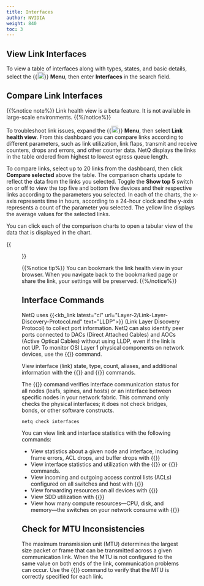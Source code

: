 ```yaml
---
title: Interfaces
author: NVIDIA
weight: 840
toc: 3
---
```


## View Link Interfaces

To view a table of interfaces along with types, states, and basic details, select the {{<img src="https://icons.cumulusnetworks.com/01-Interface-Essential/03-Menu/navigation-menu.svg" height="18" width="18">}} **Menu**, then enter **Interfaces** in the search field.

## Compare Link Interfaces

{{%notice note%}}
Link health view is a beta feature. It is not available in large-scale environments.
{{%/notice%}}

To troubleshoot link issues, expand the {{<img src="https://icons.cumulusnetworks.com/01-Interface-Essential/03-Menu/navigation-menu.svg" height="18" width="18">}} **Menu**, then select **Link health view**. From this dashboard you can compare links according to different parameters, such as link utilization, link flaps, transmit and receive counters, drops and errors, and other counter data. NetQ displays the links in the table ordered from highest to lowest egress queue length.

To compare links, select up to 20 links from the dashboard, then click **Compare selected** above the table. The comparison charts update to reflect the data from the links you selected. Toggle the **Show top 5** switch on or off to view the top five and bottom five devices and their respective links according to the parameters you selected. In each of the charts, the x-axis represents time in hours, according to a 24-hour clock and the y-axis represents a count of the parameter you selected. The yellow line displays the average values for the selected links.

You can click each of the comparison charts to open a tabular view of the data that is displayed in the chart.

{{<figure src="/images/netq/link-health-comp-412.png" alt="" width="1100">}}

{{%notice tip%}}
You can bookmark the link health view in your browser. When you navigate back to the bookmarked page or share the link, your settings will be preserved.
{{%/notice%}}
## Interface Commands

NetQ uses {{<kb_link latest="cl" url="Layer-2/Link-Layer-Discovery-Protocol.md" text="LLDP">}} (Link Layer Discovery Protocol) to collect port information. NetQ can also identify peer ports connected to DACs (Direct Attached Cables) and AOCs (Active Optical Cables) without using LLDP, even if the link is not UP. To monitor OSI Layer 1 physical components on network devices, use the {{<link title="show/#netq-show-interfaces" text="netq show interfaces physical">}} command.

View interface (link) state, type, count, aliases, and additional information with the {{<link title="show/#netq-show-interfaces" text="netq show interfaces">}} and {{<link title="show/#netq-show-events" text="netq show events">}} commands.

The {{<link title="check/#netq check interfaces" text="netq check interfaces">}} command verifies interface communication status for all nodes (leafs, spines, and hosts) or an interface between specific nodes in your network fabric. This command only checks the physical interfaces; it does not check bridges, bonds, or other software constructs.

```
netq check interfaces
```
You can view link and interface statistics with the following commands:

- View statistics about a given node and interface, including frame errors, ACL drops, and buffer drops with {{<link title="show/#netq-show-ethtool-stats" text="netq show ethtool-stats">}}
- View interface statistics and utilization with the {{<link title="show/#netq-show-interface-stats" text="netq show interface-stats">}} or {{<link title="show/#netq-show-interface-utilization" text="netq show interface-utilization">}} commands.
- View incoming and outgoing access control lists (ACLs) configured on all switches and host with {{<link title="show/#netq-show-cl-resource" text="netq show cl-resource acl">}}
- View forwarding resources on all devices with {{<link title="show/#netq-show-cl-resource" text="netq show cl-resource forwarding">}}
- View SDD utilization with {{<link title="show/#netq-show-cl-ssd-util" text="netq show cl-ssd-util">}}
- View how many compute resources&mdash;CPU, disk, and memory&mdash;the switches on your network consume with {{<link title="show/#netq-show-resource-util" text="netq show resource-util">}}

## Check for MTU Inconsistencies

The maximum transmission unit (MTU) determines the largest size packet or frame that can be transmitted across a given communication link. When the MTU is not configured to the same value on both ends of the link, communication problems can occur. Use the {{<link title="check/#netq-check-mtu" text="netq check mtu">}} command to verify that the MTU is correctly specified for each link.



